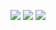 
<p align="center">
<img src="https://github-readme-stats.vercel.app/api?username=shantoislam6&show_icons=true&theme=transparent&hide_border=true">
<img src="https://github-readme-stats.vercel.app/api/top-langs/?username=shantoislam6&layout=compact&hide_border=true&theme=transparent">
<img src="https://github-readme-streak-stats.herokuapp.com?user=shantoislam6&theme=transparent&border_radius=3.4&hide_border=true">
</p>

